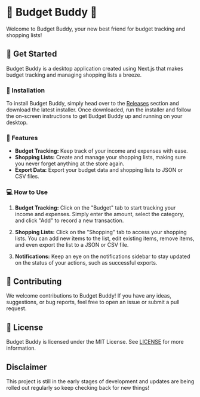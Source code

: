 # 🤑 Budget Buddy 🛒

Welcome to Budget Buddy, your new best friend for budget tracking and shopping lists!

## 🚀 Get Started

Budget Buddy is a desktop application created using Next.js that makes budget tracking and managing shopping lists a breeze.

### 💾 Installation

To install Budget Buddy, simply head over to the [Releases](https://github.com/yourusername/BudgetBuddy/releases) section and download the latest installer. Once downloaded, run the installer and follow the on-screen instructions to get Budget Buddy up and running on your desktop.

### 🌟 Features

- **Budget Tracking:** Keep track of your income and expenses with ease.
- **Shopping Lists:** Create and manage your shopping lists, making sure you never forget anything at the store again.
- **Export Data:** Export your budget data and shopping lists to JSON or CSV files.

### 💻 How to Use

1. **Budget Tracking:** Click on the "Budget" tab to start tracking your income and expenses. Simply enter the amount, select the category, and click "Add" to record a new transaction.

2. **Shopping Lists:** Click on the "Shopping" tab to access your shopping lists. You can add new items to the list, edit existing items, remove items, and even export the list to a JSON or CSV file.

3. **Notifications:** Keep an eye on the notifications sidebar to stay updated on the status of your actions, such as successful exports.

## 💖 Contributing

We welcome contributions to Budget Buddy! If you have any ideas, suggestions, or bug reports, feel free to open an issue or submit a pull request.

## 📜 License

Budget Buddy is licensed under the MIT License. See [LICENSE](https://github.com/yourusername/BudgetBuddy/blob/main/LICENSE) for more information.

## Disclaimer
This project is still in the early stages of development and updates are being rolled out regularly so keep checking back for new things!
